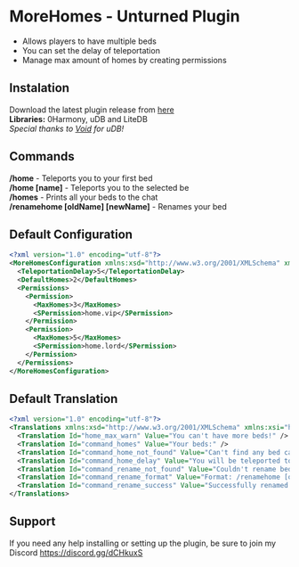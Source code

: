 # MoreHomes - Unturned Plugin
* Allows players to have multiple beds
* You can set the delay of teleportation
* Manage max amount of homes by creating permissions

## Instalation
Download the latest plugin release from [here](https://github.com/RestoreMonarchy/MoreHomes/releases/)  
**Libraries:** 0Harmony, uDB and LiteDB  
*Special thanks to [Void](https://steamcommunity.com/profiles/76561194107500974) for uDB!*

## Commands
**/home** - Teleports you to your first bed  
**/home [name]** - Teleports you to the selected be  
**/homes** - Prints all your beds to the chat  
**/renamehome [oldName] [newName]** - Renames your bed

## Default Configuration
```xml
<?xml version="1.0" encoding="utf-8"?>
<MoreHomesConfiguration xmlns:xsd="http://www.w3.org/2001/XMLSchema" xmlns:xsi="http://www.w3.org/2001/XMLSchema-instance">
  <TeleportationDelay>5</TeleportationDelay>
  <DefaultHomes>2</DefaultHomes>
  <Permissions>
    <Permission>
      <MaxHomes>3</MaxHomes>
      <SPermission>home.vip</SPermission>
    </Permission>
    <Permission>
      <MaxHomes>5</MaxHomes>
      <SPermission>home.lord</SPermission>
    </Permission>
  </Permissions>
</MoreHomesConfiguration>
```

## Default Translation
```xml
<?xml version="1.0" encoding="utf-8"?>
<Translations xmlns:xsd="http://www.w3.org/2001/XMLSchema" xmlns:xsi="http://www.w3.org/2001/XMLSchema-instance">
  <Translation Id="home_max_warn" Value="You can't have more beds!" />
  <Translation Id="command_homes" Value="Your beds:" />
  <Translation Id="command_home_not_found" Value="Can't find any bed called {0}." />
  <Translation Id="command_home_delay" Value="You will be teleported to your bed in {0} seconds!" />
  <Translation Id="command_rename_not_found" Value="Couldn't rename bed {0}, because it doesn't exits." />
  <Translation Id="command_rename_format" Value="Format: /renamehome [oldName] [newName]" />
  <Translation Id="command_rename_success" Value="Successfully renamed {0} to {1}!" />
</Translations>
```
## Support
If you need any help installing or setting up the plugin, be sure to join my Discord https://discord.gg/dCHkuxS
